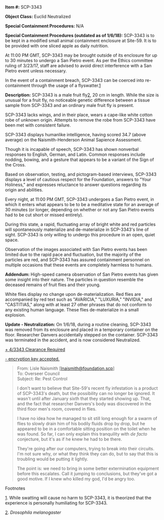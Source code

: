 **Item #:** SCP-3343

**Object Class:** Euclid Neutralized

**Special Containment Procedures:** N/A

**Special Containment Procedures (outdated as of 1/6/18):** SCP-3343 is to be kept in a modified small animal containment enclosure at Site-59. It is to be provided with one sliced apple as daily nutrition.

At 11:00 PM GMT, SCP-3343 may be brought outside of its enclosure for up to 30 minutes to undergo a San Pietro event. As per the Ethics committee ruling of 3/23/17, staff are advised to avoid direct interference with a San Pietro event unless necessary.

In the event of a containment breach, SCP-3343 can be coerced into re-containment through the usage of a flyswatter.[1](javascript:;)

**Description:** SCP-3343 is a male fruit fly[2](javascript:;), 20 cm in length. While the size is unusual for a fruit fly, no noticeable genetic difference between a tissue sample from SCP-3343 and an ordinary male fruit fly is present.

SCP-3343 lacks wings, and in their place, wears a cape-like white cotton robe of unknown origin. Attempts to remove the robe from SCP-3343 have been met with consistent failure.

SCP-3343 displays humanlike intelligence, having scored 34.7 (above average) on the Naismith-Henderson Animal Sapience Assessment.

Though it is incapable of speech, SCP-3343 has shown nonverbal responses to English, German, and Latin. Common responses include nodding, bowing, and a gesture that appears to be a variant of the Sign of the Cross.

Based on observation, testing, and pictogram-based interviews, SCP-3343 displays a level of cautious respect for the Foundation, answers to "Your Holiness," and expresses reluctance to answer questions regarding its origin and abilities.

Every night, at 11:00 PM GMT, SCP-3343 undergoes a San Pietro event, in which it enters what appears to be to be a meditative state for an average of 30 minutes (or longer, depending on whether or not any San Pietro events had to be cut short or missed entirely).

During this state, a rapid, fluctuating array of bright white and red particles will spontaneously materialize and de-materialize in SCP-3343's line of sight. SCP-3343 is only willing to undergo this procedure in an open, quiet space.

Observation of the images associated with San Pietro events has been limited due to the rapid pace and fluctuation, but the majority of the particles are red, and SCP-3343 has assured containment personnel on multiple occasions that these events are completely harmless to humans.

**Addendum:** High-speed camera observation of San Pietro events has given some insight into their nature. The particles in question resemble the deceased remains of fruit flies and their young.

White flies display no change upon de-materialization. Red flies are accompanied by red text such as "AVARICIA," "LUXURIA," "INVIDIA," and "CASTITIAS," along with at least 27 other phrases that do not conform to any existing human language. These flies de-materialize in a small explosion.

**Update - Neutralization:** On 1/6/18, during a routine cleaning, SCP-3343 was removed from its enclosure and placed in a temporary container on the floor. Researcher Danvers accidentally stepped on the container. SCP-3343 was terminated in the accident, and is now considered Neutralized.

[+ 4/3343 Clearance Required](javascript:;)

[\- encryption key accepted.](javascript:;)

> From: Lisle Naismith \[[lnaismith@foundation.scp](mailto:lnaismith@foundation.scp)\]  
> To: Overseer Council  
> Subject: Re: Pest Control
> 
> I don't want to believe that Site-59's recent fly infestation is a product of SCP-3343's death, but the possibility can no longer be ignored. It wasn't until after January sixth that they started showing up. That, and the fact that researcher Danvers's body was discovered in the third floor men's room, covered in flies.
> 
> I have no idea how he managed to sit still long enough for a swarm of flies to slowly drain him of his bodily fluids drop by drop, but he appeared to be in a comfortable sitting position on the toilet when he was found. So far, I can only explain this tranquility with _de facto_ conjecture, but it's as if he knew he had to be there.
> 
> They're going after our computers, trying to break into their circuits. I'm not sure why, or what they think they can do, but to say that this is troubling would be putting it lightly.
> 
> The point is: we need to bring in some better extermination equipment before this escalates. Call it jumping to conclusions, but they've got a good motive. If I knew who killed my god, I'd be angry too.

Footnotes

[1](javascript:;). While swatting will cause no harm to SCP-3343, it is theorized that the experience is personally humiliating for SCP-3343.

[2](javascript:;). _Drosophila melanogaster_